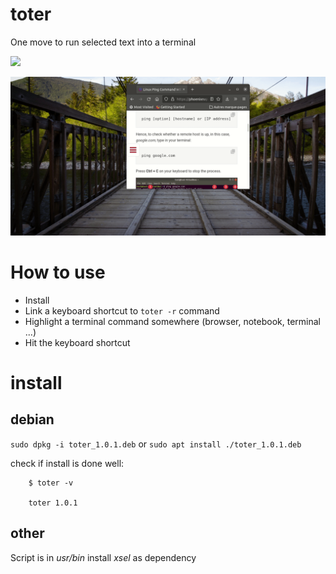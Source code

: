 # toter
One move to run selected text into a terminal

<img src="https://img.shields.io/badge/Made%20with-Bash-1f425f.svg"></img>

![demo](./demo.gif)

# How to use

* Install
* Link a keyboard shortcut to `toter -r` command
* Highlight a terminal command somewhere (browser, notebook, terminal ...)
* Hit the keyboard shortcut

# install
## debian

`sudo dpkg -i toter_1.0.1.deb` or `sudo apt install ./toter_1.0.1.deb`

check if install is done well:

```shell    
    $ toter -v
    
    toter 1.0.1 
```

## other
Script is in *usr/bin*
install *xsel* as dependency
